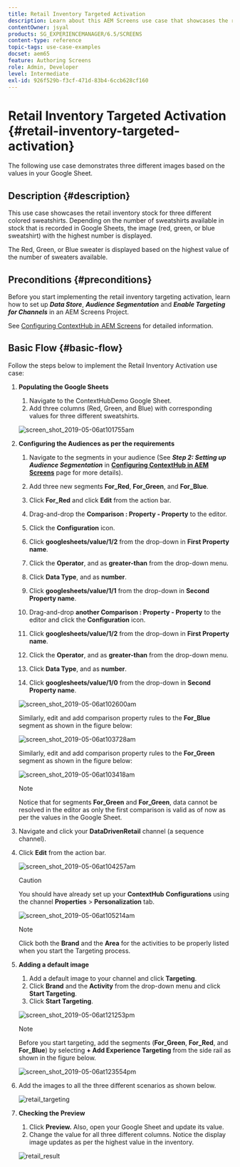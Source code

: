 ```yaml
---
title: Retail Inventory Targeted Activation
description: Learn about this AEM Screens use case that showcases the retail inventory stock for three different colored sweatshirts.
contentOwner: jsyal
products: SG_EXPERIENCEMANAGER/6.5/SCREENS
content-type: reference
topic-tags: use-case-examples
docset: aem65
feature: Authoring Screens
role: Admin, Developer
level: Intermediate
exl-id: 926f529b-f3cf-471d-83b4-6ccb628cf160
---
```

# Retail Inventory Targeted Activation {#retail-inventory-targeted-activation}

The following use case demonstrates three different images based on the values in your Google Sheet.

## Description {#description}

This use case showcases the retail inventory stock for three different colored sweatshirts. Depending on the number of sweatshirts available in stock that is recorded in Google Sheets, the image (red, green, or blue sweatshirt) with the highest number is displayed.

The Red, Green, or Blue sweater is displayed based on the highest value of the number of sweaters available.

## Preconditions {#preconditions}

Before you start implementing the retail inventory targeting activation, learn how to set up ***Data Store***, ***Audience Segmentation*** and ***Enable Targeting for Channels*** in an AEM Screens Project.

See [Configuring ContextHub in AEM Screens](configuring-context-hub.md) for detailed information.

## Basic Flow {#basic-flow}

Follow the steps below to implement the Retail Inventory Activation use case:

1. **Populating the Google Sheets**

    1. Navigate to the ContextHubDemo Google Sheet.
    1. Add three columns (Red, Green, and Blue) with corresponding values for three different sweatshirts.

   ![screen_shot_2019-05-06at101755am](assets/screen_shot_2019-05-06at101755am.png)

1. **Configuring the Audiences as per the requirements**

    1. Navigate to the segments in your audience (See ***Step 2: Setting up Audience Segmentation*** in **[Configuring ContextHub in AEM Screens](configuring-context-hub.md)** page for more details).

    1. Add three new segments **For_Red**, **For_Green**, and **For_Blue**.

    1. Click **For_Red** and click **Edit** from the action bar.

    1. Drag-and-drop the **Comparison : Property - Property** to the editor.
    1. Click the **Configuration** icon.
    1. Click **googlesheets/value/1/2** from the drop-down in **First Property name**.
    1. Click the **Operator**, and as **greater-than** from the drop-down menu.
    1. Click **Data Type**, and as **number**.
    1. Click **googlesheets/value/1/1** from the drop-down in **Second Property name**.
    1. Drag-and-drop **another Comparison : Property - Property** to the editor and click the **Configuration** icon.
    1. Click **googlesheets/value/1/2** from the drop-down in **First Property name**.
    1. Click the **Operator**, and as **greater-than** from the drop-down menu.
    1. Click **Data Type**, and as **number**.
    1. Click **googlesheets/value/1/0** from the drop-down in **Second Property name**.

   ![screen_shot_2019-05-06at102600am](assets/screen_shot_2019-05-06at102600am.png)

   Similarly, edit and add comparison property rules to the **For_Blue** segment as shown in the figure below:

   ![screen_shot_2019-05-06at103728am](assets/screen_shot_2019-05-06at103728am.png)

   Similarly, edit and add comparison property rules to the **For_Green** segment as shown in the figure below:

   ![screen_shot_2019-05-06at103418am](assets/screen_shot_2019-05-06at103418am.png)

   >[!NOTE]
   >
   >Notice that for segments **For_Green** and **For_Green**, data cannot be resolved in the editor as only the first comparison is valid as of now as per the values in the Google Sheet.

1. Navigate and click your **DataDrivenRetail** channel (a sequence channel).
1. Click **Edit** from the action bar.

   ![screen_shot_2019-05-06at104257am](assets/screen_shot_2019-05-06at104257am.png)

   >[!CAUTION]
   >
   >You should have already set up your **ContextHub** **Configurations** using the channel **Properties** > **Personalization** tab.

   ![screen_shot_2019-05-06at105214am](assets/screen_shot_2019-05-06at105214am.png)

   >[!NOTE]
   >
   >Click both the **Brand** and the **Area** for the activities to be properly listed when you start the Targeting process.

1. **Adding a default image**

    1. Add a default image to your channel and click **Targeting**.
    1. Click **Brand** and the **Activity** from the drop-down menu and click **Start Targeting**.
    1. Click **Start Targeting**.

   ![screen_shot_2019-05-06at121253pm](assets/screen_shot_2019-05-06at121253pm.png)

   >[!NOTE]
   >
   >Before you start targeting, add the segments (**For_Green**, **For_Red**, and **For_Blue**) by selecting **+ Add Experience Targeting** from the side rail as shown in the figure below.

   ![screen_shot_2019-05-06at123554pm](assets/screen_shot_2019-05-06at123554pm.png)

1. Add the images to all the three different scenarios as shown below.

   ![retail_targeting](assets/retail_targeting.gif)

1. **Checking the Preview**

    1. Click **Preview.** Also, open your Google Sheet and update its value.
    1. Change the value for all three different columns. Notice the display image updates as per the highest value in the inventory.

   ![retail_result](assets/retail_result.gif)
